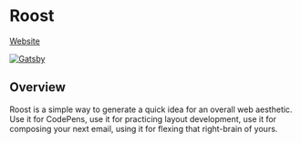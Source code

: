 # Roost

[Website](https://kylefontenot.github.io/Roost/)

[![Gatsby](https://img.shields.io/badge/Gatsby-663399?style=for-the-badge&logo=gatsby&logoColor=white)](https://img.shields.io/badge/Gatsby-663399?style=for-the-badge&logo=gatsby&logoColor=white)

## Overview
Roost is a simple way to generate a quick idea for an overall web aesthetic. Use it for CodePens, use it for practicing layout development, use it for composing your next email, using it for flexing that right-brain of yours.
